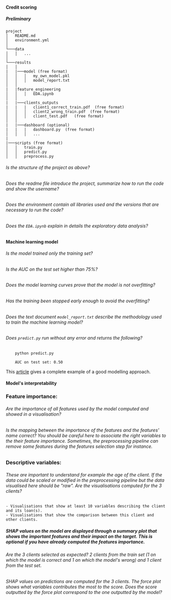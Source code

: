 #### Credit scoring

##### Preliminary

```
project
│   README.md
│   environment.yml
│
└───data
│   │   ...
│
└───results
│   │
|   |───model (free format)
│   │   │   my_own_model.pkl
│   │   │   model_report.txt
│   │
|   |feature_engineering
│   │   │   EDA.ipynb
│   │
|   |───clients_outputs
|   |   |   client1_correct_train.pdf  (free format)
│   │   │   client2_wrong_train.pdf  (free format)
│   │   │   client_test.pdf   (free format)
│   │
|   |───dashboard (optional)
|   |   |   dashboard.py  (free format)
│   │   │   ...
|
|───scripts (free format)
│   │   train.py
│   │   predict.py
│   │   preprocess.py
```

###### Is the structure of the project as above?

###### Does the readme file introduce the project, summarize how to run the code and show the username?

###### Does the environment contain all libraries used and the versions that are necessary to run the code?

###### Does the `EDA.ipynb` explain in details the exploratory data analysis?

#### Machine learning model

###### Is the model trained only the training set?

###### Is the AUC on the test set higher than 75%?

###### Does the model learning curves prove that the model is not overfitting?

###### Has the training been stopped early enough to avoid the overfitting?

###### Does the text document `model_report.txt` describe the methodology used to train the machine learning model?

###### Does `predict.py` run without any error and returns the following?

```prompt
    python predict.py

    AUC on test set: 0.50

```

This [article](https://medium.com/thecyphy/home-credit-default-risk-part-2-84b58c1ab9d5) gives a complete example of a good modelling approach.

#### Model's interpretability

### Feature importance:

###### Are the importance of all features used by the model computed and showed in a visualisation?

###### Is the mapping between the importance of the features and the features' name correct? You should be careful here to associate the right variables to the their feature importance. Sometimes, the preprocessing pipeline can remove some features during the features selection step for instance.

### Descriptive variables:

###### These are important to understand for example the age of the client. If the data could be scaled or modified in the preprocessing pipeline but the data visualised here should be "raw". Are the visualisations computed for the 3 clients?

    - Visualisations that show at least 10 variables describing the client and its loan(s).
    - Visualisations that show the comparison between this client and other clients.

##### SHAP values on the model are displayed through a summary plot that shows the important features and their impact on the target. This is optional if you have already computed the features importance.

###### Are the 3 clients selected as expected? 2 clients from the train set (1 on which the model is correct and 1 on which the model's wrong) and 1 client from the test set.

###### SHAP values on predictions are computed for the 3 clients. The force plot shows what variables contributes the most to the score. Does the score outputted by the force plot correspond to the one outputted by the model?
